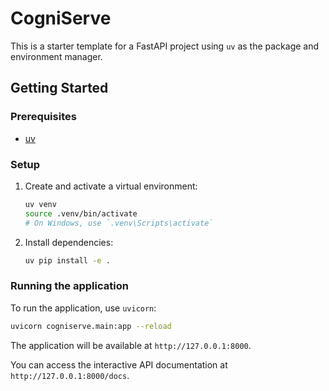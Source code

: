 # CogniServe

This is a starter template for a FastAPI project using `uv` as the package and environment manager.

## Getting Started

### Prerequisites

- [uv](https://github.com/astral-sh/uv)

### Setup

1.  Create and activate a virtual environment:
    ```bash
    uv venv
    source .venv/bin/activate
    # On Windows, use `.venv\Scripts\activate`
    ```

2.  Install dependencies:
    ```bash
    uv pip install -e .
    ```

### Running the application

To run the application, use `uvicorn`:

```bash
uvicorn cogniserve.main:app --reload
```

The application will be available at `http://127.0.0.1:8000`.

You can access the interactive API documentation at `http://127.0.0.1:8000/docs`.
